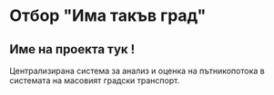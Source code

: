 # Отбор "Има такъв град"
## Име на проекта тук !

Централизирана система за анализ и оценка на пътникопотока в системата на масовият градски транспорт.


